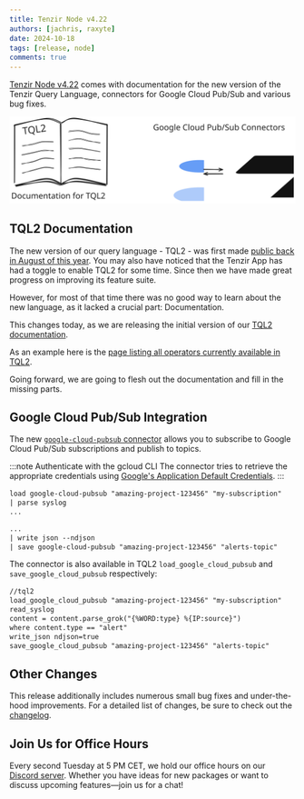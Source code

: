```yaml
---
title: Tenzir Node v4.22
authors: [jachris, raxyte]
date: 2024-10-18
tags: [release, node]
comments: true
---
```


[Tenzir Node v4.22][github-release] comes with documentation for the new version
of the Tenzir Query Language, connectors for Google Cloud Pub/Sub and various
bug fixes.

![Tenzir Node v4.22](tenzir-node-v4.22.excalidraw.svg)

[github-release]: https://github.com/tenzir/tenzir/releases/tag/v4.22.0

<!-- truncate -->

## TQL2 Documentation

The new version of our query language - TQL2 - was first made
[public back in August of this year](tenzir-platform-is-now-generally-available#tql2).
You may also have noticed that the Tenzir App has had a toggle to enable TQL2 for
some time. Since then we have made great progress on improving its feature suite.

However, for most of that time there was no good way to learn about the new
language, as it lacked a crucial part: Documentation.

This changes today, as we are releasing the initial version of our
[TQL2 documentation](../overview).

As an example here is the
[page listing all operators currently available in TQL2](../tql2/operators).

Going forward, we are going to flesh out the documentation and fill in the
missing parts.

<!-- TODO: Do we encourage usage of TQL2 now? -->
<!-- TODO: Do we say that some new features may not be made for TQL1 any longer? -->

## Google Cloud Pub/Sub Integration

The new [`google-cloud-pubsub` connector](../next/connectors/google_cloud_pubsub) allows you to subscribe to
Google Cloud Pub/Sub subscriptions and publish to topics.

:::note Authenticate with the gcloud CLI
The connector tries to retrieve the appropriate credentials using
[Google's Application Default Credentials](https://google.aip.dev/auth/4110).
:::

```text{0} title="Subscribe to 'my-subscription'"
load google-cloud-pubsub "amazing-project-123456" "my-subscription"
| parse syslog
...
```

```text{0} title="Publish events to 'alerts-topic'"
...
| write json --ndjson
| save google-cloud-pubsub "amazing-project-123456" "alerts-topic"
```

The connector is also available in TQL2 `load_google_cloud_pubsub` and
`save_google_cloud_pubsub` respectively:

<!-- TODO: Write and link docs for these operators -->

```tql title="Using Tenzir to filter and translate events"
//tql2
load_google_cloud_pubsub "amazing-project-123456" "my-subscription"
read_syslog
content = content.parse_grok("{%WORD:type} %{IP:source}")
where content.type == "alert"
write_json ndjson=true
save_google_cloud_pubsub "amazing-project-123456" "alerts-topic"
```

## Other Changes

This release additionally includes numerous small bug fixes and under-the-hood
improvements. For a detailed list of changes, be sure to check out the
[changelog][changelog].

## Join Us for Office Hours

Every second Tuesday at 5 PM CET, we hold our office hours on our
[Discord server][discord]. Whether you have ideas for new packages or want to
discuss upcoming features—join us for a chat!

[discord]: /discord
[changelog]: /changelog#v4220
